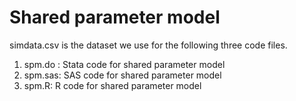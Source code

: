 # Shared parameter model
simdata.csv is the dataset we use for the following three code files.
1. spm.do :   Stata code for shared parameter model
2. spm.sas:   SAS code for shared parameter model
3. spm.R:     R code for shared parameter model
 
